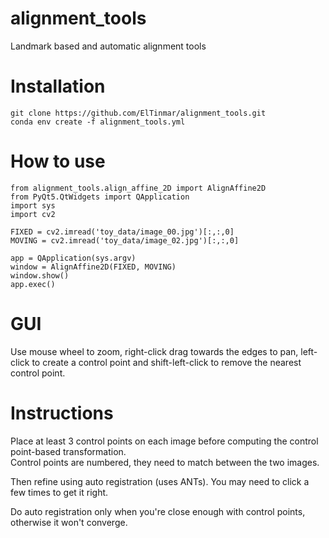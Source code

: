 # alignment_tools

Landmark based and automatic alignment tools

# Installation

```
git clone https://github.com/ElTinmar/alignment_tools.git
conda env create -f alignment_tools.yml
```

# How to use 

```
from alignment_tools.align_affine_2D import AlignAffine2D
from PyQt5.QtWidgets import QApplication
import sys
import cv2

FIXED = cv2.imread('toy_data/image_00.jpg')[:,:,0]
MOVING = cv2.imread('toy_data/image_02.jpg')[:,:,0]

app = QApplication(sys.argv)
window = AlignAffine2D(FIXED, MOVING)
window.show()
app.exec()
```

# GUI

Use mouse wheel to zoom, right-click drag towards the edges to pan, left-click to create a control point
and shift-left-click to remove the nearest control point.

# Instructions

Place at least 3 control points on each image before computing the control point-based transformation.   
Control points are numbered, they need to match between the two images.  

Then refine using auto registration (uses ANTs). You may need to click a few times to get it
right.   

Do auto registration only when you're close enough with control points, otherwise it won't converge.

